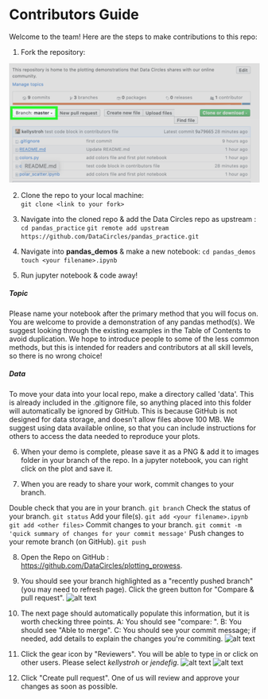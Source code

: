 # Contributors Guide

Welcome to the team! Here are the steps to make contributions to this repo:

1. Fork the repository:

![alt text](images/contrib2.png "Logo Title Text 1")

2. Clone the repo to your local machine:  
```git clone <link to your fork>```

3. Navigate into the cloned repo & add the Data Circles repo as upstream :
```cd pandas_practice```
```git remote add upstream https://github.com/DataCircles/pandas_practice.git```

4. Navigate into **pandas_demos** & make a new notebook: 
```cd pandas_demos```
```touch <your filename>.ipynb```

5. Run jupyter notebook & code away! 

##### Topic
Please name your notebook after the primary method that you will focus on. You are welcome to provide a demonstration of any pandas method(s). We suggest looking through the existing examples in the Table of Contents to avoid duplication. We hope to introduce people to some of the less common methods, but this is intended for readers and contributors at all skill levels, so there is no wrong choice! 

##### Data
To move your data into your local repo, make a directory called 'data'. This is already included in the .gitignore file, so anything placed into this folder will automatically be ignored by GitHub. This is because GitHub is not designed for data storage, and doesn't allow files above 100 MB. We suggest using data available online, so that you can include instructions for others to access the data needed to reproduce your plots. 

6. When your demo is complete, please save it as a PNG & add it to images folder in your branch of the repo. In a jupyter notebook, you can right click on the plot and save it. 

7. When you are ready to share your work, commit changes to your branch. 

Double check that you are in your branch. 
```git branch```
Check the status of your branch.
```git status```
Add your file(s). 
```git add <your filename>.ipynb```
```git add <other files>```
Commit changes to your branch.
```git commit -m 'quick summary of changes for your commit message'```
Push changes to your remote branch (on GitHub).
```git push```

8. Open the Repo on GitHub : https://github.com/DataCircles/plotting_prowess.

9. You should see your branch highlighted as a "recently pushed branch" (you may need to refresh page). Click the green button for "Compare & pull request". 
![alt text](images/contrib3.png "Logo Title Text 1")

10. The next page should automatically populate this information, but it is worth checking three points. A: You should see "compare: <your name>". B: You should see "Able to merge". C: You should see your commit message; if needed, add details to explain the changes you're commiting.
![alt text](images/contrib4.png "Logo Title Text 1")

11. Click the gear icon by "Reviewers". You will be able to type in or click on other users. Please select *kellystroh* or *jendefig*. 
![alt text](images/contrib5.png "Logo Title Text 1")
![alt text](images/contrib6.png "Logo Title Text 1")

12. Click "Create pull request". One of us will review and approve your changes as soon as possible. 
